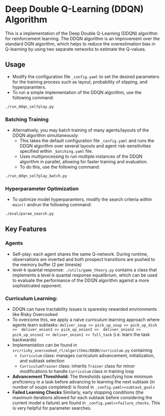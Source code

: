 # Deep Double Q-Learning (DDQN) Algorithm
This is a  implementation of the Deep Double Q-Learning (DDQN) algorithm for reinforcement learning. 
The DDQN algorithm is an improvement over the standard DQN algorithm, which helps to reduce the overestimation 
bias in Q-learning by using two separate networks to estimate the Q-values.

## Usage

- Modify the configuration file `_config.yaml` to set the desired parameters for the training process such as layout, probability of slipping, and hyperparamters.
- To run a simple implementation of the DDQN algorithm, use the following command:
```bash
./run_ddqn_selfplay.py
```

### Batching Training
- Alternatively, you may batch training of many agents/layouts of the DDQN algorithm simultaneously:
  - This takes the default configuration file `_config.yaml` and runs the DDQN algorithm over several layouts and agent risk-sensitivities specified within `_batching.yaml` file.
  - Uses multiprocessing to run multiple instances of the DDQN algorithm in parallel, allowing for faster training and evaluation.
  - To do this, use the following command:
```bash
./run_ddqn_selfplay_batch.py
```
### Hyperparameter Optimization
- To optimize model hyperparamters, modify the search criteria within `main()` andrun the following command:
```bash
./eval/param_search.py
```
## Key Features

 ### Agents
- Self-play: each agent shares the same Q-network. During runtime, observations are inverted and both prospect transitions are pushed to the memory buffer (2 per timeste)
- level-k quantal response: `./utils/game_theory.py` contains a class that implements a level-k quantal response equalibrium, which can be used to evaluate the performance of the DDQN algorithm against a more sophisticated opponent.

### Curriculum Learning:
  - DDQN can have tractability issues is sparesley rewarded environments like Risky Overcooked
  - To overcome this, we apply a naive curriculum learning approach where agents learn subtasks:
     `deliver_soup >> pick_up_soup >> pick_up_dish >>  deliver_onion3 >> pick_up_onion3 >> 
    deliver_onion2 >> pick_up_onion2 >> deliver_onion1 >> full_task` (i.e. learn the task backwards)
  - Implementation can be found in ``src/risky_overcooked_rl/algorithms/DDQN/curriculum.py`` containing
    - `Curriculum` class: manages curriculum advancement, initialization, and subtask selection
    - `CurriculumTrainer` class: inherits `Trainer` class for minor modifications to handle `Curriculum` class in training loop
  - **Advancement Threshhold:**  The thresholds specifying how minimum proficiency in a task before advancing to 
        learning the next subtask (in number of soups completed) is found in `_config.yaml>>subtask_goals`
  - **Failed Learning Checks** Similarly, early stopping conditions (the maximum iterations allowed for each 
           subtask before considering the current model a failure) are found in `_config.yaml>>failure_checks`. 
            This is very helpful for parameter searches.

